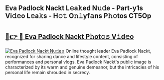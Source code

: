 ## Eva Padlock Nackt L𝚎a𝚔ed N𝚞𝚍e - Part-y1s Vi𝚍𝚎o L𝚎a𝚔s - H𝚘𝚝 O𝚗𝚕yf𝚊ns P𝚑𝚘tos CT5Op

# <h2><a href="http://kfbtv5k.oniu.top/?m=Eva+Padlock+Nackt">🔗👉 🔴 Eva Padlock Nackt P𝚑ot𝚘𝚜 V𝚒d𝚎o</a></h2>

[![Eva Padlock Nackt Nu𝚍e𝚜](https://i.imgur.com/0qMVB7G.gif)](http://kfbtv5k.oniu.top/?m=Eva+Padlock+Nackt)
Online thought leader Eva Padlock Nackt, recognized for sharing dance and lifestyle content, consisting of performances and personal vlogs. Eva Padlock Nackt's public image is characterized by its warm and genuine demeanor, but the intricacies of his personal life remain shrouded in secrecy.  
